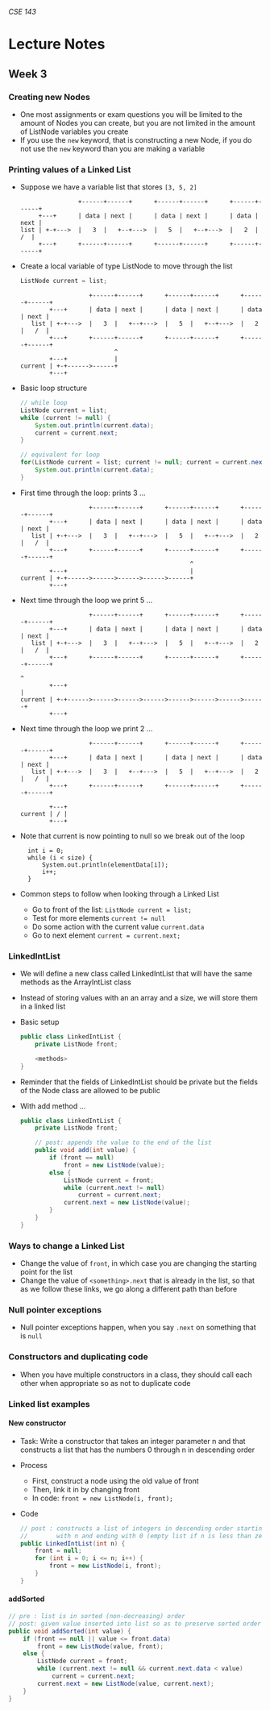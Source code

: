 _CSE 143_
# Lecture Notes
## Week 3

### Creating new Nodes
* One most assignments or exam questions you will be limited to the amount of Nodes you can create, but you are not limited in the amount of ListNode variables you create
* If you use the `new` keyword, that is constructing a new Node, if you do not use the `new` keyword than you are making a variable

### Printing values of a Linked List
* Suppose we have a variable list that stores `[3, 5, 2]`
	```
	                +------+------+      +------+------+      +------+------+
	     +---+      | data | next |      | data | next |      | data | next |
	list | +-+--->  |   3  |   +--+--->  |   5  |   +--+--->  |   2  |   /  |
	     +---+      +------+------+      +------+------+      +------+------+
	```
* Create a local variable of type ListNode to move through the list

	```java
	ListNode current = list;
	```

	```
	                   +------+------+      +------+------+      +------+------+
	        +---+      | data | next |      | data | next |      | data | next |
	   list | +-+--->  |   3  |   +--+--->  |   5  |   +--+--->  |   2  |   /  |
	        +---+      +------+------+      +------+------+      +------+------+
	                          ^
	        +---+             |
	current | +-+------>------+
	        +---+
  ```

* Basic loop structure

	```java
	// while loop
	ListNode current = list;
	while (current != null) {
		System.out.println(current.data);
		current = current.next;
	}
	```

	```java
	// equivalent for loop
	for(ListNode current = list; current != null; current = current.next) {
		System.out.println(current.data);
	}
	```

* First time through the loop: prints 3 ...

	```
	                   +------+------+      +------+------+      +------+------+
	        +---+      | data | next |      | data | next |      | data | next |
	   list | +-+--->  |   3  |   +--+--->  |   5  |   +--+--->  |   2  |   /  |
	        +---+      +------+------+      +------+------+      +------+------+
	                                               ^
	        +---+                                  |
	current | +-+------>------>------>------>------+
	        +---+
	```

* Next time through the loop we print 5 ...

	```
	                   +------+------+      +------+------+      +------+------+
	        +---+      | data | next |      | data | next |      | data | next |
	   list | +-+--->  |   3  |   +--+--->  |   5  |   +--+--->  |   2  |   /  |
	        +---+      +------+------+      +------+------+      +------+------+
	                                                                    ^
	        +---+                                                       |
	current | +-+------>------>------>------>------>------>------>------+
	        +---+
  ```

* Next time through the loop we print 2 ...

	``` 
	                   +------+------+      +------+------+      +------+------+
	        +---+      | data | next |      | data | next |      | data | next |
	   list | +-+--->  |   3  |   +--+--->  |   5  |   +--+--->  |   2  |   /  |
	        +---+      +------+------+      +------+------+      +------+------+

	        +---+
	current | / |
	        +---+
	```

* Note that current is now pointing to null so we break out of the loop

        int i = 0;
        while (i < size) {
            System.out.println(elementData[i]);
            i++;
        }

* Common steps to follow when looking through a Linked List
	* Go to front of the list: `ListNode current = list;`
	* Test for more elements `current != null`
	* Do some action with the current value	`current.data`
	* Go to next element	`current = current.next;`

### LinkedIntList
* We will define a new class called LinkedIntList that will have the same methods as the ArrayIntList class
* Instead of storing values with an an array and a size, we will store them in a linked list
* Basic setup
	
	```java
	public class LinkedIntList {
		private ListNode front;

		<methods>
	}
  ```

* Reminder that the fields of LinkedIntList should be private but the fields of the Node class are allowed to be public
* With add method ...

	```java
	public class LinkedIntList {
		private ListNode front;

		// post: appends the value to the end of the list
		public void add(int value) {
			if (front == null)
				front = new ListNode(value);
			else {
				ListNode current = front;
				while (current.next != null)
					current = current.next;
				current.next = new ListNode(value);
			}
		}
	}
	```

### Ways to change a Linked List
* Change the value of `front`, in which case you are changing the starting point for the list
* Change the value of `<something>.next` that is already in the list, so that as we follow these links, we go along a different path than before

### Null pointer exceptions
* Null pointer exceptions happen, when you say `.next` on something that is `null`


### Constructors and duplicating code
* When you have multiple constructors in a class, they should call each other when appropriate so as not to duplicate code

### Linked list examples

#### New constructor
* Task: Write a constructor that takes an integer parameter n and that constructs a list that has the numbers 0 through n in descending order 
* Process
	* First, construct a node using the old value of front
	* Then, link it in by changing front
	* In code: `front = new ListNode(i, front);`
* Code

	```java
	// post : constructs a list of integers in descending order starting
	//        with n and ending with 0 (empty list if n is less than zero)
	public LinkedIntList(int n) {
		front = null;
		for (int i = 0; i <= n; i++) {
			front = new ListNode(i, front);
		}
	}
	```

#### addSorted

```java
// pre : list is in sorted (non-decreasing) order
// post: given value inserted into list so as to preserve sorted order
public void addSorted(int value) {
	if (front == null || value <= front.data)
		front = new ListNode(value, front);
	else {
		ListNode current = front;
		while (current.next != null && current.next.data < value)
			current = current.next;
		current.next = new ListNode(value, current.next);
	}
}
```
